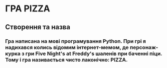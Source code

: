 # ГРА __PIZZA__
## Створення та назва
### Гра написана на мові програмування Python. При грі я надихався колись відомим інтернет-мемом, де **персонаж-курка** з гри __Five Night's at Freddy's__ шаленів при баченні піци. Тому і гра називається чисто лаконічно: **PIZZA**.
